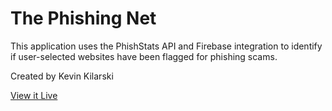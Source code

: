 # The Phishing Net

This application uses the PhishStats API and Firebase integration to identify if user-selected websites have been flagged for phishing scams.

Created by Kevin Kilarski

[View it Live](https://the-phishing-net.netlify.app/)
